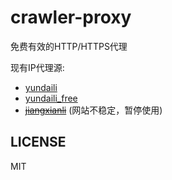 # crawler-proxy
免费有效的HTTP/HTTPS代理

现有IP代理源:

- [yundaili](http://www.ip.3366.net)
- [yundaili_free](http://www.ip.3366.net/free)
- <del>[jiangxianli](https://ip.jiangxianli.com)</del> (网站不稳定，暂停使用)

## LICENSE

MIT
